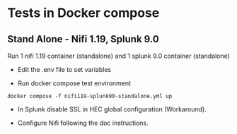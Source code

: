# Tests in Docker compose

## Stand Alone - Nifi 1.19, Splunk 9.0

Run 1 nifi 1.19 container (standalone) and 1 splunk 9.0 container (standalone)

* Edit the .env file to set variables

* Run docker compose test environment
```
docker compose -f nifi119-splunk90-standalone.yml up
```

* In Splunk disable SSL in HEC global configuration (Workaround).

* Configure Nifi following the doc instructions.


